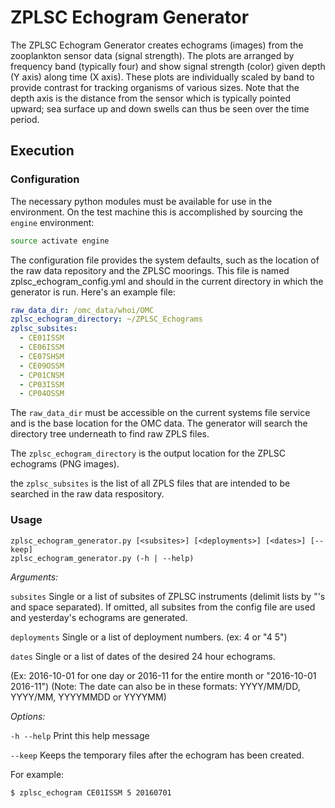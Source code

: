 # ZPLSC Echogram Generator
The ZPLSC Echogram Generator creates echograms (images) from the zooplankton sensor data (signal strength). The plots are
arranged by frequency band (typically four) and show signal strength (color) given depth (Y axis) along time (X axis). 
These plots are individually scaled by band to provide contrast for tracking organisms of various sizes. Note that the depth 
axis is the distance from the sensor which is typically pointed upward; sea surface up and down swells can thus be seen over 
the time period. 
## Execution

### Configuration
The necessary python modules must be available for use in the environment. On the test machine this is accomplished by 
sourcing the `engine` environment:

```bash
source activate engine
```

The configuration file provides the system defaults, such as the location of the raw data repository and the ZPLSC moorings.
This file is named zplsc_echogram_config.yml and should in the current directory in which the generator is run. Here's an 
example file:

```YAML
raw_data_dir: /omc_data/whoi/OMC
zplsc_echogram_directory: ~/ZPLSC_Echograms
zplsc_subsites:
  - CE01ISSM
  - CE06ISSM
  - CE07SHSM
  - CE09OSSM
  - CP01CNSM
  - CP03ISSM
  - CP04OSSM
```

The `raw_data_dir` must be accessible on the current systems file service and is the base location for the OMC data. The
generator will search the directory tree underneath to find raw ZPLS files.

The `zplsc_echogram_directory` is the output location for the ZPLSC echograms (PNG images). 

the `zplsc_subsites` is the list of all ZPLS files that are intended to be searched in the raw data respository. 

### Usage
```
zplsc_echogram_generator.py [<subsites>] [<deployments>] [<dates>] [--keep]
zplsc_echogram_generator.py (-h | --help)
```

*Arguments:*

`subsites`  Single or a list of subsites of ZPLSC instruments (delimit lists by "'s and space separated). If omitted, 
all subsites from the config file are used and yesterday's echograms are generated.

`deployments`  Single or a list of deployment numbers. (ex: 4 or "4 5")

`dates`  Single or a list of dates of the desired 24 hour echograms.

(Ex: 2016-10-01 for one day or 2016-11 for the entire month or "2016-10-01 2016-11")
(Note: The date can also be in these formats: YYYY/MM/DD, YYYY/MM, YYYYMMDD or YYYYMM)

*Options:*

`-h --help`  Print this help message

`--keep`  Keeps the temporary files after the echogram has been created.

For example:

`$ zplsc_echogram CE01ISSM 5 20160701`

